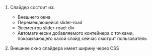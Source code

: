 1. Слайдер состоит из:
    * Внешнего окна  
    * Перемещающейся slider-road  
    * Элементов slider-road: div
    * Автоматически добавляемого контейнера с точками, показывающего какой слайд сейчас смотрит пользователь  

1. Внешнее окно слайдера имеет ширину через CSS
